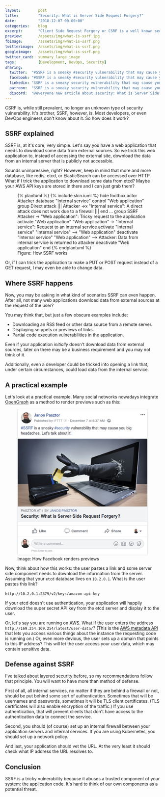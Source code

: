 ```yaml
---
layout:        post
title:         "Security: What is Server Side Request Forgery?"
date:          "2018-12-07 00:00:00"
categories:    blog
excerpt:       "Client Side Request Forgery or CSRF is a well known security vulnerability. But what is SSRF?"
preview:       /assets/img/what-is-ssrf.jpg
fbimage:       /assets/img/what-is-ssrf.png
twitterimage:  /assets/img/what-is-ssrf.png
googleimage:   /assets/img/what-is-ssrf.png
twitter_card:  summary_large_image
tags:          [Development, DevOps, Security]
sharing:
  twitter:  "#SSRF is a sneaky #security vulnerability that may cause you big headaches. Let's talk about it!" 
  facebook: "#SSRF is a sneaky #security vulnerability that may cause you big headaches. Let's talk about it!"
  linkedin: "SSRF is a sneaky security vulnerability that may cause you big headaches. Let's talk about it!"
  patreon:  "SSRF is a sneaky security vulnerability that may cause you big headaches. Let's talk about it!"
  discord:  "@everyone new article about security: What is Server Side Request Forgery?"
---
```


CSRF is, while still prevalent, no longer an unknown type of security vulnerability. It's brother, SSRF, however, is.
Most developers, or even DevOps engineers don't know about it. So how does it work?

## SSRF explained

SSRF is, at it's core, very simple. Let's say you have a web application that needs to download some data from external
sources. So we trick this web application to, instead of accessing the external site, download the data from an internal
server that is publicly not accessible.

Sounds unimpressive, right? However, keep in mind that more and more database, like redis, etcd, or ElasticSearch can
be accessed over HTTP. What if I trick the application to download some data from etcd? Maybe your AWS API keys are
stored in there and I can just grab them?

<figure>{% plantuml %}
{% include skin.iuml %}
hide footbox
actor Attacker
database "Internal service"
control "Web application"
group Direct attack
   |||
   Attacker ->x "Internal service": A direct attack does not work due to a firewall
   ||| 
end
...
group SSRF
   Attacker -> "Web application": Tricky request to the application
   activate "Web application"
   "Web application" -> "Internal service": Request to an internal service
   activate "Internal service"
   "Internal service" --> "Web application"
   deactivate "Internal service"
   "Web application" --> Attacker: Data from internal service is returned to attacker
   deactivate "Web application"
end
{% endplantuml %}<figcaption>Figure: How SSRF works</figcaption></figure>

Or, if I can trick the application to make a PUT or POST request instead of a GET request, I may even be able to change
data.

## Where SSRF happens

Now, you may be asking in what kind of scenarios SSRF can even happen. After all, not many web applications download
data from external sources at the request of the user?

You may think that, but just a few obscure examples include:

- Downloading an RSS feed or other data source from a remote server.
- Displaying snippets or previews of links.
- Partial code execution vulnerabilities in the application.

Even if your application *initially* doesn't download data from external sources, later on there may be a business
requirement and you may not think of it.

Additionally, even a developer could be tricked into opening a link that, under certain circumstances, could load data
from the internal service.

## A practical example

Let's look at a practical example. Many social networks nowadays integrate [OpenGraph](http://ogp.me/) as a method to
render previews such as this:

<figure><img src="/assets/img/ssrf-facebook-preview.png" alt="" /><figcaption>Image: How Facebook renders previews</figcaption></figure>

Now, think about how this works: the user pastes a link and some server side component needs to download the information
from the server. Assuming that your `etcd` database lives on `10.2.0.1`. What is the user pastes this link?

```http://10.2.0.1:2379/v2/keys/amazon-api-key```

If your etcd doesn't use authentication, your application will happily download the super secret API key from the etcd
server and display it to the user.

Or, let's say you are running on [AWS](https://aws.amazon.com). What if the user enters the address
`http://169.254.169.254/latest/user-data/`? (This is the
[AWS metadata API](https://docs.aws.amazon.com/AWSEC2/latest/UserGuide/ec2-instance-metadata.html) that lets you access
various things about the instance the requesting code is running on.) Or, even more devious, the user sets up a domain
that points to this IP address? This will let the user access your user data, which may contain sensitive data.

## Defense against SSRF

I've talked about layered security before, so my recommendations follow that principle. You will want to have more than
method of defense.

First of all, all internal services, no matter if they are behind a firewall or not, should be put behind some sort
of authentication. Sometimes that will be usernames and passwords, sometimes it will be TLS client certificates. (TLS
certificates will also enable encryption of the traffic.) If you use authentication, that will prevent clients that
don't have access to the authentication data to connect the service.

Second, you should (of course) set up an internal firewall between your application servers and internal services. If
you are using Kubernetes, you should set up a network policy.

And last, your application should vet the URL. At the very least it should check what IP address the URL resolves to.

## Conclusion

SSRF is a tricky vulnerability because it abuses a trusted component of your system: the application code. It's hard to
think of our own components as a potential threat.
